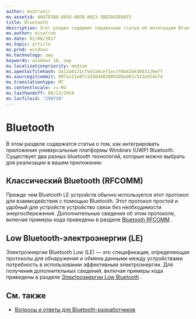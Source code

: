```yaml
---
author: msatranjr
ms.assetid: 404783BA-8859-4BFB-86E3-3DD2042E66F5
title: Bluetooth
description: Этот раздел содержит справочные статьи об интеграции Bluetooth в приложения универсальной платформы Windows (UWP), а также о том, как использовать RFCOMM, GATT и объявления о низком энергопотреблении (LE).
ms.author: misatran
ms.date: 02/08/2017
ms.topic: article
ms.prod: windows
ms.technology: uwp
keywords: windows 10, uwp
ms.localizationpriority: medium
ms.openlocfilehash: da12a9121cf54334cef1eccf8b41b43683126eff
ms.sourcegitcommit: 897a111e8fc5d38d483800288ad01c523e924ef4
ms.translationtype: MT
ms.contentlocale: ru-RU
ms.lasthandoff: 08/13/2018
ms.locfileid: "299718"
---
```

# <a name="bluetooth"></a>Bluetooth
В этом разделе содержатся статьи о том, как интегрировать приложения универсальные платформы Windows (UWP) Bluetooth. Существует два разных bluetooth технологий, которые можно выбрать для реализации в вашем приложении.

## <a name="classic-bluetooth-rfcomm"></a>Классический Bluetooth (RFCOMM)
Прежде чем Bluetooth LE устройств обычно используется этот протокол для взаимодействия с помощью Bluetooth. Этот протокол простой и удобный для устройств устройство связи без необходимости энергосбережения. Дополнительные сведения об этом протоколе, включая примеры кода приведены в разделе [Bluetooth RFCOMM](send-or-receive-files-with-rfcomm.md) .

## <a name="bluetooth-low-energy-le"></a>Low Bluetooth-электроэнергии (LE)
Электроэнергии Bluetooth Low (LE) — это спецификация, определяющая протоколы для обнаружения и обмена данными между устройствами потребность в использовании эффективным электроэнергии. Для получения дополнительных сведений, включая примеры кода приведены в разделе [Электроэнергии Low Bluetooth](bluetooth-low-energy-overview.md) .

## <a name="see-also"></a>См. также
- [Вопросы и ответы для Bluetooth-разработчиков](bluetooth-dev-faq.md)